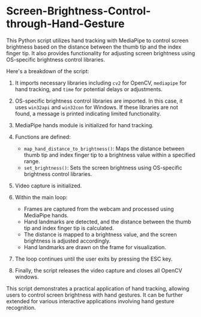 # Screen-Brightness-Control-through-Hand-Gesture

This Python script utilizes hand tracking with MediaPipe to control screen brightness based on the distance between the thumb tip and the index finger tip. It also provides functionality for adjusting screen brightness using OS-specific brightness control libraries.

Here's a breakdown of the script:

1. It imports necessary libraries including `cv2` for OpenCV, `mediapipe` for hand tracking, and `time` for potential delays or adjustments.

2. OS-specific brightness control libraries are imported. In this case, it uses `win32api` and `win32con` for Windows. If these libraries are not found, a message is printed indicating limited functionality.

3. MediaPipe hands module is initialized for hand tracking.

4. Functions are defined:
   - `map_hand_distance_to_brightness()`: Maps the distance between thumb tip and index finger tip to a brightness value within a specified range.
   - `set_brightness()`: Sets the screen brightness using OS-specific brightness control libraries.

5. Video capture is initialized.

6. Within the main loop:
   - Frames are captured from the webcam and processed using MediaPipe hands.
   - Hand landmarks are detected, and the distance between the thumb tip and index finger tip is calculated.
   - The distance is mapped to a brightness value, and the screen brightness is adjusted accordingly.
   - Hand landmarks are drawn on the frame for visualization.

7. The loop continues until the user exits by pressing the ESC key.

8. Finally, the script releases the video capture and closes all OpenCV windows.

This script demonstrates a practical application of hand tracking, allowing users to control screen brightness with hand gestures. It can be further extended for various interactive applications involving hand gesture recognition. 
